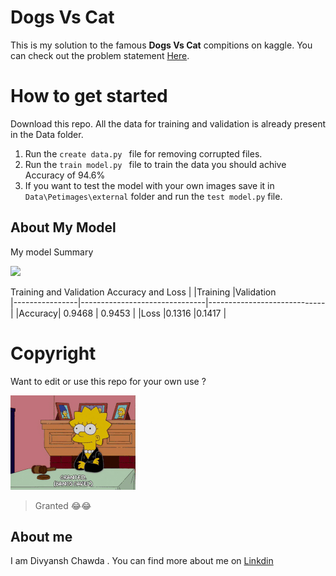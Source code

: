 # Dogs Vs Cat

This is my solution to the famous  **Dogs Vs Cat** compitions on kaggle. You can check out the problem statement [Here](https://www.kaggle.com/c/dogs-vs-cats). 

# How to get started 
Download this repo. All the data for training  and validation is already present in the Data folder. 
1) Run the ``create data.py `` file for removing corrupted files.
2) Run the ``train model.py `` file to train the data you should achive Accuracy of 94.6% 
3) If you want to test the model with your own images save it in ``Data\Petimages\external`` folder and run the `` test model.py ``  file. 
 

## About My Model 
My model Summary 

![](https://www.linkpicture.com/q/layers-info.png)


Training and Validation Accuracy and Loss
|                |Training                           |Validation                       
|----------------|-------------------------------|-----------------------------|
|Accuracy| 0.9468            | 0.9453           | 
|Loss          |0.1316            |0.1417            |

# Copyright 
Want to edit or use this repo for your own use ?

![Granted 😂😂](https://raw.githubusercontent.com/divyansh1110/Dogs-Vs-Cat/main/Data/Petimages/granted.gif "Granted 😂😂")

> Granted 😂😂

## About me
I am Divyansh Chawda . You can find more about me on [Linkdin](https://www.linkedin.com/in/divyansh-chawda-224836198/)
